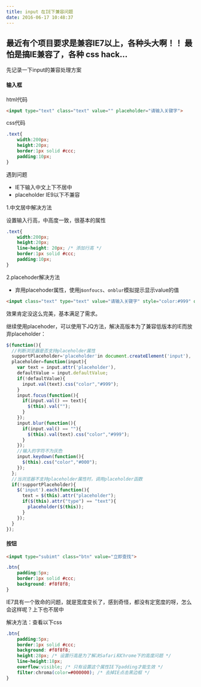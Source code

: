 ```yaml
---
title: input 在IE下兼容问题
date: 2016-06-17 10:48:37
---
```


最近有个项目要求是兼容IE7以上，各种头大啊！！
最怕是搞IE兼容了，各种 css hack...
------

先记录一下input的兼容处理方案

#### 输入框

html代码

``` html
<input type="text" class="text" value="" placeholder="请输入关键字">
```

<!-- more -->

css代码

```css
.text{
    width:200px;
    height:20px;
    border:1px solid #ccc;
    padding:10px;
}
```

遇到问题
- IE下输入中文上下不居中
- placeholder IE9以下不兼容

1.中文居中解决方法

设置输入行高，中高度一致，很基本的属性

```css
.text{
    width:200px;
    height:20px;
    line-height: 20px; /* 添加行高 */
    border:1px solid #ccc;
    padding:10px;
}
```

2.placehoder解决方法

- 弃用placehoder属性，使用js`onfoucs`、`onblur`模拟提示显示value的值

```html
<input class="text" type="text" value="请输入关键字" style="color:#999" onfocus="if(this.value=='请输入关键字'){this.value='';this.style.color='#000'}" onblur="if(this.value==''){this.value='请输入关键字';this.style.color='#999'}">
```
效果肯定没这么完美，基本满足了需求。

继续使用placehoder，可以使用下JQ方法，解决高版本为了兼容低版本的IE而放弃placeholder：

```javascript
$(function(){
  //判断浏览器是否支持placeholder属性
  supportPlaceholder='placeholder'in document.createElement('input'),
  placeholder=function(input){
    var text = input.attr('placeholder'),
    defaultValue = input.defaultValue;
    if(!defaultValue){
      input.val(text).css("color","#999");
    }
    input.focus(function(){
      if(input.val() == text){
        $(this).val("");
      }
    });
    input.blur(function(){
      if(input.val() == ""){
        $(this).val(text).css("color","#999");
      }
    });
    //输入的字符不为灰色
    input.keydown(function(){
      $(this).css("color","#000");
    });
  };
  //当浏览器不支持placeholder属性时，调用placeholder函数
  if(!supportPlaceholder){
    $('input').each(function(){
      text = $(this).attr("placeholder");
      if($(this).attr("type") == "text"){
        placeholder($(this));
      }
    });
  }
});
```






#### 按钮

``` html
<input type="subimt" class="btn" value="立即查找">
```

``` css
.btn{
    padding:5px;
    border:1px solid #ccc;
    background: #f8f8f8;
}
```
IE7具有一个致命的问题，就是宽度变长了，感到奇怪，都没有定宽度的呀，怎么会这样呢？上下也不居中

解决方法：查看以下css

``` css
.btn{
    padding:5px;
    border:1px solid #ccc;
    background: #f8f8f8;
    height:28px; /* 设置行高是为了解决Safari和Chrome下的高度问题 */
    line-height:18px;
    overflow:visible; /* 只有设置这个属性IE下padding才能生效 */
    filter:chroma(color=#000000); /* 去掉IE点击黑边框 */
}
```
